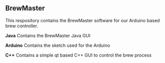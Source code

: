 ## BrewMaster
This respository contains the BrewMaster software for our Arduino based brew controller.

**Java**
Contains the BrewMaster Java GUI

**Arduino**
Contains the sketch used for the Arduino

**C++**
Contains a simple qt based C++ GUI to control the brew process



